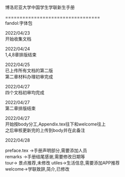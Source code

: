 博洛尼亚大学中国学生学联新生手册

=================================  
fandol:字体包

2022/04/23  
开始收集文档  

2022/04/24  
1,4,8章排版结束  

2022/04/25  
已上传所有文档的第二版  
第二章材料办理初审完成  

2022/04/27  
四个文档初审均完成  

2022/04/27  
第二章排版结束  

2022/04/27  
开始按body分工,Appendix.tex往下和welcome往上  
之后审核更新完的上传到body并在此备注  

2022/04/28

preface.tex ->手册声明部分,需要添加人员  
remarks ->手册结尾感谢,需要修改日期等  
tour-> 景点推荐,未修改 
utiles->生活信息,需要添加APP推荐  
welcome->学联致辞,简介,已修改  
